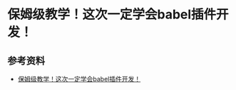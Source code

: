 # 保姆级教学！这次一定学会babel插件开发！







## 参考资料

- [保姆级教学！这次一定学会babel插件开发！](https://mp.weixin.qq.com/s/ZVWffh-MWcRNl2rDp0cKiQ)
